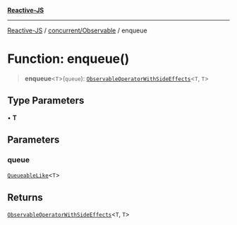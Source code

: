 [**Reactive-JS**](../../../README.md)

***

[Reactive-JS](../../../README.md) / [concurrent/Observable](../README.md) / enqueue

# Function: enqueue()

> **enqueue**\<`T`\>(`queue`): [`ObservableOperatorWithSideEffects`](../type-aliases/ObservableOperatorWithSideEffects.md)\<`T`, `T`\>

## Type Parameters

• **T**

## Parameters

### queue

[`QueueableLike`](../../../utils/interfaces/QueueableLike.md)\<`T`\>

## Returns

[`ObservableOperatorWithSideEffects`](../type-aliases/ObservableOperatorWithSideEffects.md)\<`T`, `T`\>

